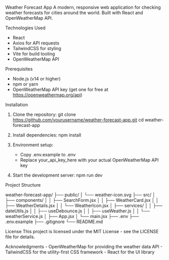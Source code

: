 Weather Forecast App
    A modern, responsive web application for checking weather forecasts for cities around the world. Built with React and OpenWeatherMap API.


Technologies Used
- React
- Axios for API requests
- TailwindCSS for styling
- Vite for build tooling
- OpenWeatherMap API

Prerequisites
- Node.js (v14 or higher)
- npm or yarn
- OpenWeatherMap API key (get one for free at https://openweathermap.org/api)


Installation
1. Clone the repository:
    git clone https://github.com/yourusername/weather-forecast-app.git
    cd weather-forecast-app

2. Install dependencies:
    npm install
    
3. Environment setup:
    - Copy .env.example to .env
    - Replace your_api_key_here with your actual OpenWeatherMap API key

4. Start the development server:
    npm run dev

Project Structure

weather-forecast-app/
├── public/
│   └── weather-icon.svg
├── src/
│   ├── components/
│   │   ├── SearchForm.jsx
│   │   ├── WeatherCard.jsx
│   │   ├── WeatherDetails.jsx
│   │   └── WeatherIcon.jsx
│   ├── services/
│   │   ├── dateUtils.js
│   │   ├── useDebounce.js
│   │   ├── useWeather.js
│   │   └── weatherService.js
│   ├── App.jsx
│   └── main.jsx
├── .env
├── .env.example
├── .gitignore
└── README.md

License
    This project is licensed under the MIT License - see the LICENSE file for details.

Acknowledgments
    - OpenWeatherMap for providing the weather data API
    - TailwindCSS for the utility-first CSS framework
    - React for the UI library